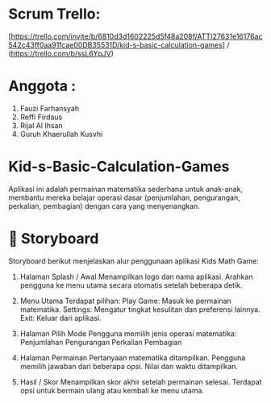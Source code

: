 # Scrum Trello: 
[https://trello.com/invite/b/6810d3d1602225d5f48a208f/ATTI27631e16176ac542c43ff0aa91fcae00DB35531D/kid-s-basic-calculation-games]
/
(https://trello.com/b/ssL6YpJV)

# Anggota : 
1. Fauzi Farhansyah
2. Reffi Firdaus
3. Rijal Al Ihsan
4. Guruh Khaerullah Kusvhi

# Kid-s-Basic-Calculation-Games
Aplikasi ini adalah permainan matematika sederhana untuk anak-anak, membantu mereka belajar operasi dasar (penjumlahan, pengurangan, perkalian, pembagian) dengan cara yang menyenangkan.

# 📖 Storyboard
Storyboard berikut menjelaskan alur penggunaan aplikasi Kids Math Game:

1. Halaman Splash / Awal
Menampilkan logo dan nama aplikasi.
Arahkan pengguna ke menu utama secara otomatis setelah beberapa detik.

2. Menu Utama
Terdapat pilihan:
Play Game: Masuk ke permainan matematika.
Settings: Mengatur tingkat kesulitan dan preferensi lainnya.
Exit: Keluar dari aplikasi.

3. Halaman Pilih Mode
Pengguna memilih jenis operasi matematika:
Penjumlahan
Pengurangan
Perkalian
Pembagian

4. Halaman Permainan
Pertanyaan matematika ditampilkan.
Pengguna memilih jawaban dari beberapa opsi.
Nilai dan waktu ditampilkan.

5. Hasil / Skor
Menampilkan skor akhir setelah permainan selesai.
Terdapat opsi untuk bermain ulang atau kembali ke menu utama.
